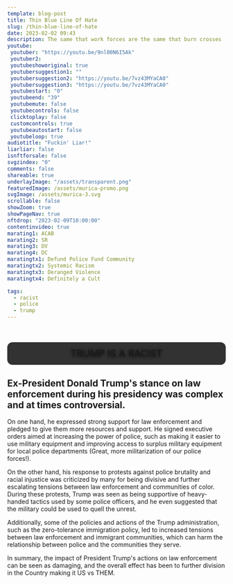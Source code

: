 ```yaml
---
template: blog-post
title: Thin Blue Line Of Hate
slug: /thin-blue-line-of-hate
date: 2023-02-02 09:43
description: The same that work forces are the same that burn crosses
youtube:
 youtuber: "https://youtu.be/9nl00N6I5Ak"
 youtuber2: 
 youtubeshoworiginal: true
 youtubersuggestion1: ""
 youtubersuggestion2: "https://youtu.be/7vz43MYaCA0"
 youtubersuggestion3: "https://youtu.be/7vz43MYaCA0"
 youtubestart: "0"
 youtubeend: "39"
 youtubemute: false
 youtubecontrols: false
 clicktoplay: false
 customcontrols: true
 youtubeautostart: false
 youtubeloop: true
audiotitle: "Fuckin' Liar!"
liarliar: false
isnftforsale: false
svgzindex: "0"
comments: false
shareable: true
underlayImage: "/assets/transparent.png"
featuredImage: /assets/murica-promo.png
svgImage: /assets/murica-3.svg
scrollable: false
showZoom: true
showPageNav: true
nftdrop: "2023-02-09T10:00:00"
contentinvideo: true
marating1: ACAB
marating2: SR
marating3: DV
marating4: DC
maratingtx1: Defund Police Fund Community
maratingtx2: Systemic Racism
maratingtx3: Deranged Violence
maratingtx4: Definitely a Cult

tags:
  - racist
  - police
  - trump
---
```



<div class="contentinside" style="position:relative; z-index:0; min-width:50%; height:auto; margin-top:10%;  padding:1rem; font-size:clamp(1rem, 2.3vw, 3rem); left:0;, top:4vh; line-height:90%; text-shadow:0 2px 7px #000; background:rgba(0,0,0,0.8); border-radius:12px; border:0px solid yellow; text-align:center;">
TRUMP IS A RACIST
</div>

<div class="contentbody" style="position:relative; top:; z-index:0; border:px solid blue; height:100%; margin-top:1%; text-align:left">



<div class="crt"></div>



  


## Ex-President Donald Trump's stance on law enforcement during his presidency was complex and at times controversial.


On one hand, he expressed strong support for law enforcement and pledged to give them more resources and support. He signed executive orders aimed at increasing the power of police, such as making it easier to use military equipment and improving access to surplus military equipment for local police departments (Great, more militarization of our police forces!).

On the other hand, his response to protests against police brutality and racial injustice was criticized by many for being divisive and further escalating tensions between law enforcement and communities of color. During these protests, Trump was seen as being supportive of heavy-handed tactics used by some police officers, and he even suggested that the military could be used to quell the unrest.

Additionally, some of the policies and actions of the Trump administration, such as the zero-tolerance immigration policy, led to increased tensions between law enforcement and immigrant communities, which can harm the relationship between police and the communities they serve.

In summary, the impact of President Trump's actions on law enforcement can be seen as damaging, and the overall effect has been to further division in the Country making it US vs THEM. 







</div>









